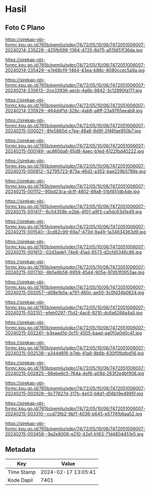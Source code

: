 # Hasil

## Foto C Plano

https://sirekap-obj-formc.kpu.go.id/765b/pemilu/pdpr/74/72/05/10/06/7472051006007-20240214-235228--425fb599-1364-4725-8d75-a515651f36da.jpg

https://sirekap-obj-formc.kpu.go.id/765b/pemilu/pdpr/74/72/05/10/06/7472051006007-20240214-235429--e7e68cf9-1464-43ea-b88c-8080ccec5a9a.jpg

https://sirekap-obj-formc.kpu.go.id/765b/pemilu/pdpr/74/72/05/10/06/7472051006007-20240214-235613--2ce33936-aecb-4a6b-9842-3c12990fa171.jpg

https://sirekap-obj-formc.kpu.go.id/765b/pemilu/pdpr/74/72/05/10/06/7472051006007-20240214-235929--464ddf1d-326c-4ab6-a8ff-23a9765eeab8.jpg

https://sirekap-obj-formc.kpu.go.id/765b/pemilu/pdpr/74/72/05/10/06/7472051006007-20240215-000021--8fe5860d-c7ee-48a8-8d9f-2f46fae950b7.jpg

https://sirekap-obj-formc.kpu.go.id/765b/pemilu/pdpr/74/72/05/10/06/7472051006007-20240215-000149--ac860da8-65d8-4aec-b1ed-6122fbd40222.jpg

https://sirekap-obj-formc.kpu.go.id/765b/pemilu/pdpr/74/72/05/10/06/7472051006007-20240215-000812--52795723-873a-46d2-a352-bae229b5789e.jpg

https://sirekap-obj-formc.kpu.go.id/765b/pemilu/pdpr/74/72/05/10/06/7472051006007-20240215-001112--95bd23ca-dcff-4802-89a8-51bf451db4de.jpg

https://sirekap-obj-formc.kpu.go.id/765b/pemilu/pdpr/74/72/05/10/06/7472051006007-20240215-001417--6c04358b-e2bb-4f01-a9f3-ca5dc63d1e49.jpg

https://sirekap-obj-formc.kpu.go.id/765b/pemilu/pdpr/74/72/05/10/06/7472051006007-20240215-001540--3cd82c99-69a7-473d-9a49-1a34834363d9.jpg

https://sirekap-obj-formc.kpu.go.id/765b/pemilu/pdpr/74/72/05/10/06/7472051006007-20240215-001613--02d3ade1-74e8-41ad-9573-d2cfd5346c86.jpg

https://sirekap-obj-formc.kpu.go.id/765b/pemilu/pdpr/74/72/05/10/06/7472051006007-20240215-001730--8b5e6b58-6959-4544-905e-97d51f0953ae.jpg

https://sirekap-obj-formc.kpu.go.id/765b/pemilu/pdpr/74/72/05/10/06/7472051006007-20240215-002057--d08e1b0a-a791-460c-ae50-3c0fd34b0624.jpg

https://sirekap-obj-formc.kpu.go.id/765b/pemilu/pdpr/74/72/05/10/06/7472051006007-20240215-002151--efeb0297-75d2-4ac8-9210-dc6a6266a4a5.jpg

https://sirekap-obj-formc.kpu.go.id/765b/pemilu/pdpr/74/72/05/10/06/7472051006007-20240215-002241--b3eaad1d-0cf5-4505-baad-aa0f0a0d0c41.jpg

https://sirekap-obj-formc.kpu.go.id/765b/pemilu/pdpr/74/72/05/10/06/7472051006007-20240215-002538--a344d816-b7eb-41a6-8b6b-630f5fbdbd56.jpg

https://sirekap-obj-formc.kpu.go.id/765b/pemilu/pdpr/74/72/05/10/06/7472051006007-20240215-002825--66ebe6c5-764a-4ef6-a09d-263f2e4bf908.jpg

https://sirekap-obj-formc.kpu.go.id/765b/pemilu/pdpr/74/72/05/10/06/7472051006007-20240215-002928--9c77827d-317b-4e03-b8d1-d56b19e4995f.jpg

https://sirekap-obj-formc.kpu.go.id/765b/pemilu/pdpr/74/72/05/10/06/7472051006007-20240215-003310--ccd73fb2-9bf1-4036-b645-e5774fb6aa52.jpg

https://sirekap-obj-formc.kpu.go.id/765b/pemilu/pdpr/74/72/05/10/06/7472051006007-20240215-003458--9a2e8006-e210-42e1-b163-71d4804451e5.jpg


## Metadata

| Key        | Value               |
| ---------- | ------------------- |
| Time Stamp | 2024-02-17 13:05:41 |
| Kode Dapil | 7401                |



